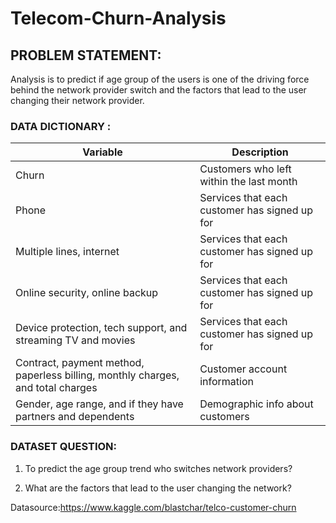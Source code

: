 # Telecom-Churn-Analysis

## PROBLEM STATEMENT:

Analysis is to predict if age group of the users is one of the driving force behind the network provider switch and the factors that lead to the user changing their network provider.

### DATA DICTIONARY :

Variable | Description
--------- |-------------
Churn | Customers who left within the last month
Phone   | Services that each customer has signed up for
Multiple lines, internet | Services that each customer has signed up for
Online security, online backup | Services that each customer has signed up for
Device protection, tech support, and streaming TV and movies | Services that each customer has signed up for 
Contract, payment method, paperless billing, monthly charges, and total charges | Customer account information
Gender, age range, and if they have partners and dependents | Demographic info about customers


### DATASET QUESTION:

1. To predict the age group trend who switches network providers?

2. What are the factors that lead to the user changing the network?

Datasource:https://www.kaggle.com/blastchar/telco-customer-churn
